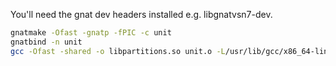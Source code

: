 You'll need the gnat dev headers installed e.g. libgnatvsn7-dev.
```bash
gnatmake -Ofast -gnatp -fPIC -c unit
gnatbind -n unit
gcc -Ofast -shared -o libpartitions.so unit.o -L/usr/lib/gcc/x86_64-linux-gnu/7/adalib -lgnat
```
